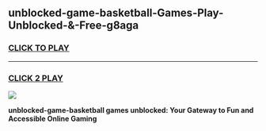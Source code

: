 
## unblocked-game-basketball-Games-Play-Unblocked-&-Free-g8aga
<h3>
<a href="https://premium76.site?title=unblocked-game-basketball&ref=24A">CLICK TO PLAY</a></h3>
<hr>

<h3>
<a href="https://premium76.site?title=unblocked-game-basketball&ref=24A">CLICK 2 PLAY</a>
  
</h3>

<a href="https://premium76.site?title=unblocked-game-basketball&ref=24A"><img src="https://clearcache.store/games.png"></a>


**unblocked-game-basketball games unblocked: Your Gateway to Fun and Accessible Online Gaming**

